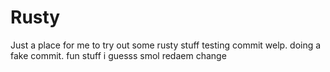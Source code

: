 # Rusty
Just a place for me to try out some rusty stuff
testing commit welp. doing a fake commit. fun stuff i guesss
smol redaem change
